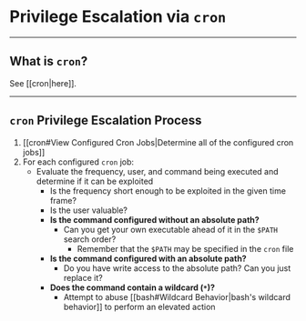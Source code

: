# Privilege Escalation via `cron`

---

## What is `cron`?

See [[cron|here]].

---

## `cron` Privilege Escalation Process

1. [[cron#View Configured Cron Jobs|Determine all of the configured cron jobs]]
2. For each configured `cron` job:
	- Evaluate the frequency, user, and command being executed and determine if it can be exploited
		- Is the frequency short enough to be exploited in the given time frame?
		- Is the user valuable?
		- **Is the command configured without an absolute path?**
			- Can you get your own executable ahead of it in the `$PATH` search order?
				- Remember that the `$PATH` may be specified in the `cron` file
		- **Is the command configured with an absolute path?**
			- Do you have write access to the absolute path? Can you just replace it?
		- **Does the command contain a wildcard (`*`)?**
			- Attempt to abuse [[bash#Wildcard Behavior|bash's wildcard behavior]] to perform an elevated action
